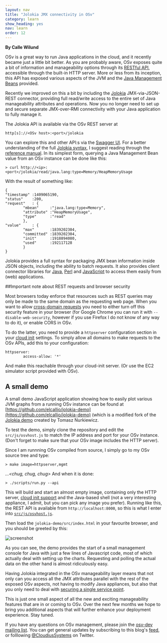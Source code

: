 ```yaml
---
layout: nav
title: "Jolokia JMX connectivity in OSv"
category: learn
show_heading: yes
nav: learn
order: 12
---
```

**By Calle Wilund**

OSv is a great way to run Java applications in the cloud, and it recently became just a little bit better. As you are probably aware, OSv exposes quite a bit of information and manageability options through its [RESTful API](https://github.com/cloudius-systems/osv/wiki/The-RESTful-API), accessible through the built-in HTTP server. More or less from its inception, this API has exposed various aspects of the JVM and the [Java Management Beans](http://docs.oracle.com/javase/7/docs/technotes/guides/jmx/) provided. 

<!--more-->

Recently we improved on this a bit by including the [Jolokia](http://www.jolokia.org/) JMX-via-JSON-REST connector, providing full read/write access to the entire set of Java manageability attributes and operations. Now you no longer need to set up and secure separate JMX-over-RMI connectivity with your Java application to fully manage it. 

The Jolokia API is available via the OSv REST server at 

```
http[s]://<OSv host>:<port>/jolokia
```

You can explore this and other API:s via the [Swagger UI](https://github.com/cloudius-systems/osv/wiki/The-RESTful-API#using-the-swagger-ui).
For a better understanding of the full [Jolokia syntax](http://www.jolokia.org/reference/html/protocol.html), I suggest reading through the [reference manual](http://www.jolokia.org/reference/html/index.html). In its simplest form, querying a Java Management Bean value from an OSv instance can be done like this:

```
> curl http://<ip>:<port>/jolokia/read/java.lang:type=Memory/HeapMemoryUsage
```

With the result of something like:

	{	
	"timestamp"	:1409065190,
	"status"	:200,
	"request"	: {
			"mbean"		:"java.lang:type=Memory",
			"attribute"	:"HeapMemoryUsage",
			"type"		:"read"
			},
	"value"		: {
			"max"		:1839202304,
			"committed"	:1839202304,
			"init"		:1918894080,
			"used"		:192117128
			}
	}


Jolokia provides a full syntax for packaging JMX bean information inside JSON objects, including the ability to batch requests.  It also provides client connector libraries for [Java](http://www.jolokia.org/client/java.html), [Perl](http://www.jolokia.org/client/perl.html) and [JavaScript](http://www.jolokia.org/client/javascript.html) to access them easily from (web) applications. 

##Important note about REST requests and browser security

Most browsers today enforce that resources such as REST queries may only be made to the same domain as the requesting web page. When you want to allow [cross-domain requests](http://www.w3.org/TR/cors/) you need to either turn off this security feature in your browser (for Google Chrome you can run it with `--disable-web-security`, however if you use Firefox I do not know of any way to do it), or enable CORS in OSv.

To do the latter, you need to provide a `httpserver` configuration section in your [cloud init](https://github.com/cloudius-systems/osv/wiki/Cloud-init) settings. To simply allow all domains to make requests to the OSv APIs, add this to your configuration:

	httpserver:
    		access-allow: '*'

And make this reachable through your cloud-init server. (Or use the EC2 simulator script provided with OSv).

## A small demo
A small demo JavaScript application showing how to easily plot various JVM graphs from a running OSv instance can be found at [https://github.com/elcallio/jolokia-demo](https://github.com/elcallio/jolokia-demo) (which is a modified fork of the [Jolokia demo](https://github.com/nurkiewicz/token-bucket) created by Tomasz Nurkiewicz.

To test the demo, simply clone the repository and edit the <a name="osvhost">`src/js/osvhost.js`</a> to match the IP address and port for your OSv instance. (Don't forget to make sure that your OSv image includes the HTTP server).

Since I am runnning OSv compiled from source, I simply go to my OSv source tree and type:

	> make image=httpserver,mgmt

*...<chug, chug, chug>* And when it is done:

	> ./scripts/run.py --api

This will build and start an almost empty image, containing only the HTTP server, [cloud init support](https://github.com/cloudius-systems/osv/wiki/Cloud-init) and the Java-based shell (not a very interesting appliance, I admit, but you can pick any image you prefer). Running like this, the REST API is available from `http://localhost:8000`, so this is what I enter into [`src/js/osvhost.js`](#osvhost).

Then load the `jolokia-demo/src/index.html` in your favourite browser, and you should be greeted by this:

![screenshot](http://osv.io/blog/images/jolokia-demo.png)

As you can see, the demo provides the start of a small management console for Java with just a few lines of Javascript code, most of which actually deal with setting up the charts. Requesting and polling the actual data on the other hand is almost ridiculously easy.

Having Jolokia integrated in the OSv manageability layer means that not only can you access all the JMX attributes parallel with the rest of the exposed OSv aspects, not having to modify Java appliances, but also that you only need to deal with [securing a single service point](https://github.com/cloudius-systems/osv/wiki/The-RESTful-API#configuring-ssl). 

This is just one small aspect of all the new and exciting manageability features that are in or coming to OSv. Over the next few months we hope to bring you additional aspects that will further enhance your deployment experience. Stay tuned. 

If you have any questions on OSv management, please join the [osv-dev mailing list](https://groups.google.com/forum/#!forum/osv-dev).  You can get general updates by subscribing to this blog's [feed](http://osv.io/blog/atom.xml), or folllowing [@CloudiusSystems](https://twitter.com/CloudiusSystems) on Twitter.

